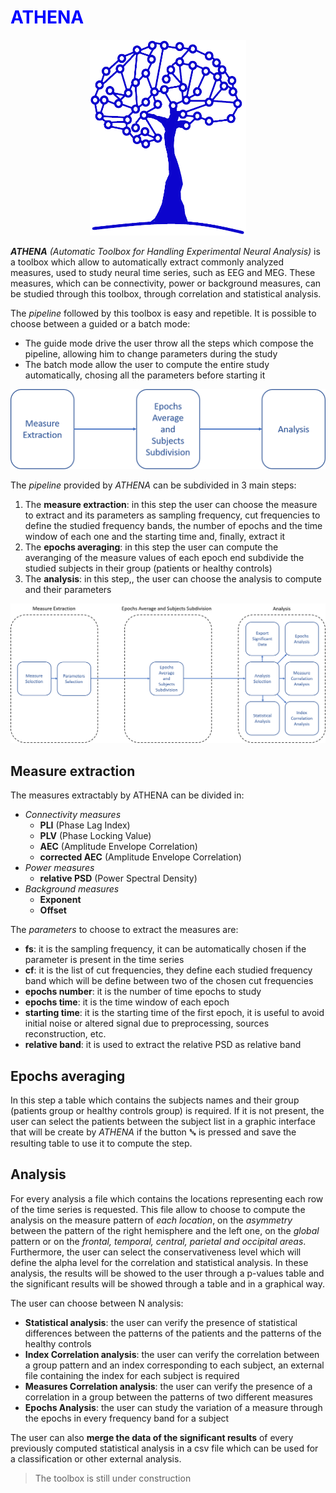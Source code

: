 # <span style="color:blue">ATHENA</span>
<p align="center">
  <img src="icon.png" width="250" title="hover text">
</p>

***ATHENA*** *(Automatic Toolbox for Handling Experimental Neural Analysis)* is a toolbox which allow to
automatically extract commonly analyzed measures, used to study neural time series, such as EEG and MEG. 
These measures, which can be connectivity, power or background measures, can be studied through this toolbox, through correlation and 
statistical analysis.

The *pipeline* followed by this toolbox is easy and repetible.
It is possible to choose between a guided or a batch mode:
- The guide mode drive the user throw all the steps which compose the pipeline, allowing him to change parameters during the study
- The batch mode allow the user to compute the entire study automatically, chosing all the parameters before starting it

<p align="center">
  <img src="pipeline_simple.png" width="600" title="hover text">
</p>

The *pipeline* provided by *ATHENA* can be subdivided in 3 main steps:
1) The **measure extraction**: in this step the  user can choose the measure to extract and its parameters as sampling frequency, cut
   frequencies to define the studied frequency bands, the number of epochs and the time window of each one and the starting time and,
   finally, extract it
2) The **epochs averaging**: in this step the user can compute the averanging of the measure values of each epoch end subdivide the studied
   subjects in their group (patients or healthy controls)
3) The **analysis**: in this step,, the user can choose the analysis to compute and their parameters

<p align="center">
  <img src="pipeline_extended.png" width="800" title="hover text">
</p>


## Measure extraction
The measures extractably by ATHENA can be divided in:
- *Connectivity measures*
  - **PLI** (Phase Lag Index)
  - **PLV** (Phase Locking Value)
  - **AEC** (Amplitude Envelope Correlation)
  - **corrected AEC** (Amplitude Envelope Correlation)
- *Power measures*
  - **relative PSD** (Power Spectral Density) 
- *Background measures*
  - **Exponent**
  - **Offset**
  
  
The *parameters* to choose to extract the measures are:
- **fs**: it is the sampling frequency, it can be automatically chosen if the parameter is present in the time series
- **cf**: it is the list of cut frequencies, they define each studied frequency band which will be define between two of the chosen cut 
      frequencies
- **epochs number**: it is the number of time epochs to study
- **epochs time**: it is the time window of each epoch
- **starting time**: it is the starting time of the first epoch, it is useful to avoid initial noise or altered signal due to preprocessing,
       sources reconstruction, etc.
- **relative band**: it is used to extract the relative PSD as relative band


## Epochs averaging
In this step a table which contains the subjects names and their group (patients group or healthy controls group) is required.
If it is not present, the user can select the patients between the subject list in a graphic interface that will be create by *ATHENA*
if the button **␚** is pressed and save the resulting table to use it to compute the step.


## Analysis
For every analysis a file which contains the locations representing each row of the time series is requested.
This file allow to choose to compute the analysis on the measure pattern of *each location*, on the *asymmetry* between the pattern of the
right hemisphere and the left one, on the *global* pattern or on the *frontal, temporal, central, parietal and occipital areas*.
Furthermore, the user can select the conservativeness level which will define the alpha level for the correlation and statistical
analysis.
In these analysis, the results will be showed to the user through a p-values table and the significant results will be showed through a
table and in a graphical way.


The user can choose between N analysis:
- **Statistical analysis**: the user can verify the presence of statistical differences between the patterns of the patients and the
       patterns of the healthy controls
- **Index Correlation analysis**: the user can verify the correlation between a group pattern and an index corresponding to each
       subject, an external file containing the index for each subject is required
- **Measures Correlation analysis**: the user can verify the presence of a correlation in a group between the patterns of two different
       measures
- **Epochs Analysis**: the user can study the variation of a measure through the epochs in every frequency band for a subject

The user can also **merge the data of the significant results** of every previously computed statistical analysis in a csv file which
can be used for a classification or other external analysis. 

> The toolbox is still under construction
